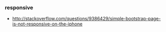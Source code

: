 ### responsive 

* http://stackoverflow.com/questions/9386429/simple-bootstrap-page-is-not-responsive-on-the-iphone 
